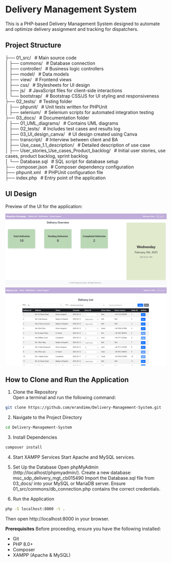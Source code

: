 # Delivery Management System

This is a PHP-based Delivery Management System designed to automate and optimize delivery assignment and tracking for dispatchers. 

## **Project Structure**

├── 01_src/                     &ensp;# Main source code  
│   ├── commons/                &ensp;# Database connection  
│   ├── controller/             &ensp;# Business logic controllers  
│   ├── model/                  &ensp;# Data models  
│   ├── view/                   &ensp;# Frontend views  
│   ├── css/                     &ensp;# Stylesheets for UI design  
│   ├── js/                      &ensp;# JavaScript files for client-side interactions  
│   └── bootstrap/               &ensp;# Bootstrap CSS/JS for UI styling and responsiveness  
├── 02_tests/                   &ensp;# Testing folder  
│   ├── phpunit/                &ensp;# Unit tests written for PHPUnit  
│   ├── selenium/               &ensp;# Selenium scripts for automated integration testing  
├── 03_docs/                    &ensp;# Documentation folder  
│   ├── 01_UML_diagrams/        &ensp;# Contains UML diagrams  
│   ├── 02_tests/               &ensp;# Includes test cases and results log</br>
│   ├── 03_UI_design_canva/     &ensp;# UI design created using Canva  
│   ├── transcript/             &ensp;# Interview between client and BA  
│   ├── Use_case_1.1_description/  &ensp;# Detailed description of use case  
│   ├── User_stories_Use_cases_Product_backlog/  &ensp;# Initial user stories, use cases, product backlog, sprint backlog  </br>
│   └── Database.sql            &ensp;# SQL script for database setup  
├── composer.json               &ensp;# Composer dependency configuration  
├── phpunit.xml                 &ensp;# PHPUnit configuration file  
├── index.php                   &ensp;# Entry point of the application  
 
## UI Design
Preview of the UI for the application:<br/>

![homepage](03_docs/03_UI_design_canva/UI/homepage.png)
![deliverylist](03_docs/03_UI_design_canva/UI/deliverylist.png)

## **How to Clone and Run the Application**

1. Clone the Repository  
Open a terminal and run the following command:  
```sh
git clone https://github.com/erandime/Delivery-Management-System.git
```
2. Navigate to the Project Directory
```sh
cd Delivery-Management-System
```
3. Install Dependencies
```sh
composer install
```
4. Start XAMPP Services
Start Apache and MySQL services.

5. Set Up the Database
Open phpMyAdmin (http://localhost/phpmyadmin/).
Create a new database: msc_sdp_delivery_mgt_cb015490
Import the Database.sql file from 03_docs/ into your MySQL or MariaDB server.
Ensure 01_src/commons/db_connection.php contains the correct credentials.

6. Run the Application
```sh
php -S localhost:8000 -t .
```
Then open http://localhost:8000 in your browser.

**Prerequisites**
Before proceeding, ensure you have the following installed:

- Git
- PHP 8.0+
- Composer 
- XAMPP (Apache & MySQL)